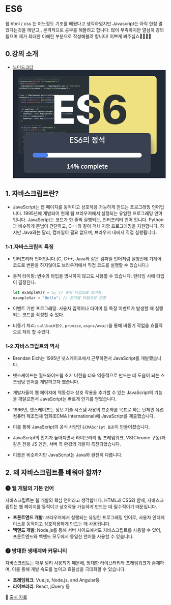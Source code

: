# ES6

웹 html / css 는 어느정도 기초를 배웠다고 생각하였지만 Javascript는 아직 한참 멀었다는것을 깨닫고,, 본격적으로 공부를 해볼려고 합니다.
많이 부족하지만 열심히 강의 들으며 제가 최대한 이해한 부분으로 작성해볼려 합니다! 이쁘게 봐주십쇼🙇🏼🙇🏼

## 0.강의 소개

- [노마드코더](https://nomadcoders.co/)
  ![노마드코더](/images/nomadcorder.png)

## 1. 자바스크립트란?

- JavaScript는 웹 페이지를 동적이고 상호작용 가능하게 만드는 프로그래밍 언어입니다. 1995년에 개발되어 현재 웹 브라우저에서 실행되는 유일한 프로그래밍 언어입니다. JavaScript는 코드가 한 줄씩 실행되는, 인터프리터 언어 입니다. Python과 비슷하게 문법이 간단하고, C++와 같이 객체 지향 프로그래밍을 지원합니다. 하지만 Java와는 달리, 컴파일이 필요 없으며, 브라우저 내에서 직접 실행됩니다.

### 1-1.자바스크립의 특징

- 인터프리터 언어입니다.(C, C++, Java와 같은 컴파일 언어처럼 실행전에 기계어 코드로 변환을 하지않아도 브라우저에서 직접 코드를 실행할 수
  있습니다.)
- 동적 타이핑: 변수의 타입을 명시하지 않고도 사용할 수 있습니다. 런타임 시에 타입이 결정된다.

  ```javascript
  let exampleVar = 5; // 숫자 타입으로 초기화
  exampleVar = "Hello"; // 문자열 타입으로 변경
  ```

- 이벤트 기반 프로그래밍: 사용자 입력이나 타이머 등 특정 이벤트가 발생할 때 실행되는 코드를 작성할 수 있다.
- 비동기 처리: `callback함수`, `promise`, `async/await`을 통해 비동기 작업을 효율적으로 처리 할 수있다.

### 1-2.자바스크립트의 역사

- Brendan Eich는 1995년 넷스케이프에서 근무하면서 JavaScript를 개발했습니다.

- 넷스케이프는 월드와이드웹 초기 버전을 더욱 역동적으로 만드는 데 도움이 되는 스크립팅 언어를 개발하고자 했습니다.

- 개발자들이 웹 페이지에 역동성과 상호 작용을 추가할 수 있는 JavaScript의 기능을 깨달으면서 JavaScript는 빠르게 인기를 얻었습니다.

- 1996년, 넷스케이프는 정보 기술 시스템 사용의 표준화를 목표로 하는 단체인 유럽 컴퓨터 제조업체 협회(ECMA International)에 JavaScript를 제출했습니다.

- 이를 통해 JavaScript의 공식 사양인 `ECMAScript 표준`이 만들어졌습니다.

- JavaScript의 인기가 높아지면서 라이브러리 및 프레임워크, V8(Chrome 구동)과 같은 전용 JS 엔진, 서버 측 환경의 개발이 촉진되었습니다.

- 이름은 비슷하지만 JavaScript는 Java와 완전히 다릅니다.

## 2. 왜 자바스크립트를 배워야 할까?

### ❶ 웹 개발의 기본 언어

자바스크립트는 웹 개발의 핵심 언어라고 생각합니다. HTML과 CSS와 함께, 자바스크립트는 웹 페이지를 동적이고 상호작용 가능하게 만드는 데 필수적이기 때문입니다.

- **프론트엔드 개발**: 브라우저에서 실행되는 유일한 프로그래밍 언어로, 사용자 인터페이스를 동적이고 상호작용하게 만드는 데 사용됩니다.
- **백엔드 개발**: Node.js를 통해 서버 사이드에서도 자바스크립트를 사용할 수 있어, 프론트엔드와 백엔드 모두에서 동일한 언어를 사용할 수 있습니다.

### ❷ 방대한 생태계와 커뮤니티

자바스크립트는 매우 널리 사용되기 때문에, 방대한 라이브러리와 프레임워크가 존재하며, 이를 통해 개발 속도를 높이고 효율성을 극대화할 수 있습니다.

- **프레임워크**: Vue.js, Node.js, and Angular등
- **라이브러리**: React, jQuery 등

📖 [출처 자료](https://www.semrush.com/blog/javascript/)
